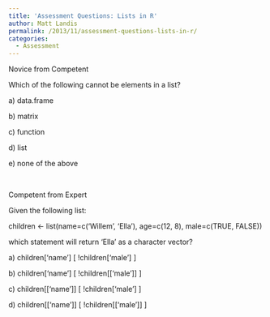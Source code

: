 ```yaml
---
title: 'Assessment Questions: Lists in R'
author: Matt Landis
permalink: /2013/11/assessment-questions-lists-in-r/
categories:
  - Assessment
---
```

Novice from Competent

Which of the following cannot be elements in a list?

a) data.frame

b) matrix

c) function

d) list

e) none of the above

&nbsp;

Competent from Expert

Given the following list:

children <- list(name=c(&#8216;Willem&#8217;, &#8216;Ella&#8217;), age=c(12, 8), male=c(TRUE, FALSE))

which statement will return &#8216;Ella&#8217; as a character vector?

a) children\[&#8216;name&#8217;\] \[ !children[&#8216;male&#8217;\] ]

b) children\[&#8216;name&#8217;\] \[ !children[[&#8216;male&#8217;\]] ]

c) children\[[&#8216;name&#8217;]\] \[ !children[&#8216;male&#8217;\] ]

d) children\[[&#8216;name&#8217;]\] \[ !children[[&#8216;male&#8217;\]] ]
